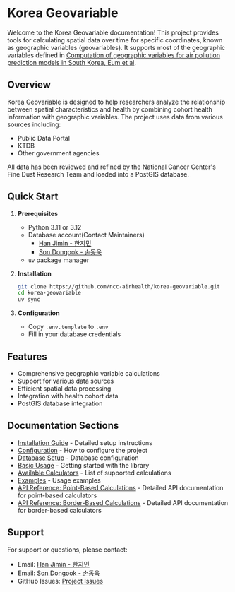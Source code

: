 # Korea Geovariable

Welcome to the Korea Geovariable documentation! This project provides tools for calculating spatial data over time for specific coordinates, known as geographic variables (geovariables). It supports most of the geographic variables defined in [Computation of geographic variables for air pollution prediction models in South Korea, Eum et al](https://doi.org/10.5620/eht.e2015010).

## Overview

Korea Geovariable is designed to help researchers analyze the relationship between spatial characteristics and health by combining cohort health information with geographic variables. The project uses data from various sources including:

- Public Data Portal
- KTDB
- Other government agencies

All data has been reviewed and refined by the National Cancer Center's Fine Dust Research Team and loaded into a PostGIS database.

## Quick Start

1. **Prerequisites**
   - Python 3.11 or 3.12
   - Database account(Contact Maintainers)
      - [Han Jimin - 한지민](mailto:hangm0101@ncc.re.kr)
      - [Son Dongook - 손동욱](mailto:d@dou.so)
   - `uv` package manager

2. **Installation**
   ```bash
   git clone https://github.com/ncc-airhealth/korea-geovariable.git
   cd korea-geovariable
   uv sync
   ```

3. **Configuration**
   - Copy `.env.template` to `.env`
   - Fill in your database credentials

## Features

- Comprehensive geographic variable calculations
- Support for various data sources
- Efficient spatial data processing
- Integration with health cohort data
- PostGIS database integration

## Documentation Sections

- [Installation Guide](getting-started/installation.md) - Detailed setup instructions
- [Configuration](getting-started/configuration.md) - How to configure the project
- [Database Setup](getting-started/database-setup.md) - Database configuration
- [Basic Usage](usage/basic-usage.md) - Getting started with the library
- [Available Calculators](usage/calculators.md) - List of supported calculations
- [Examples](usage/examples.md) - Usage examples
- [API Reference: Point-Based Calculations](api/point-based-calculations.md) - Detailed API documentation for point-based calculators
- [API Reference: Border-Based Calculations](api/border-based-calculations.md) - Detailed API documentation for border-based calculators

## Support

For support or questions, please contact:

- Email: [Han Jimin - 한지민](mailto:hangm0101@ncc.re.kr)
- Email: [Son Dongook - 손동욱](mailto:d@dou.so)
- GitHub Issues: [Project Issues](https://github.com/ncc-airhealth/korea-geovariable/issues)

